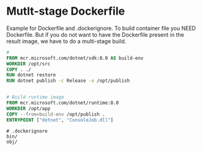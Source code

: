 # Mutlt-stage Dockerfile

Example for Dockerfile and .dockerignore.
To build container file you NEED Dockerfile.
But if you do not want to have the Dockerfile present in the result image, 
we have to do a multi-stage build.


```Dockerfile
#
FROM mcr.microsoft.com/dotnet/sdk:8.0 AS build-env
WORKDIR /opt/src
COPY . ./
RUN dotnet restore
RUN dotnet publish -c Release -o /opt/publish


# Build runtime image
FROM mcr.microsoft.com/dotnet/runtime:8.0
WORKDIR /opt/app
COPY --from=build-env /opt/publish .
ENTRYPOINT ["dotnet", "ConsoleJob.dll"]
```

```.dockerignore
# .dockerignore
bin/
obj/
```